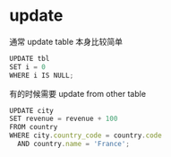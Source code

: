 # update
通常 update table 本身比较简单
```js
UPDATE tbl
SET i = 0
WHERE i IS NULL;
```
有的时候需要 update from other table
```js
UPDATE city
SET revenue = revenue + 100
FROM country
WHERE city.country_code = country.code
  AND country.name = 'France';
```